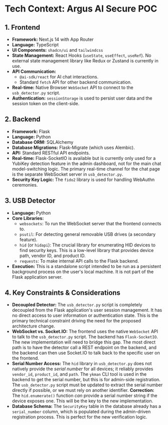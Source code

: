 # Tech Context: Argus AI Secure POC

## 1. Frontend

-   **Framework:** Next.js 14 with App Router
-   **Language:** TypeScript
-   **UI Components:** `shadcn/ui` and `tailwindcss`
-   **State Management:** React Hooks (`useState`, `useEffect`, `useRef`). No external state management library like Redux or Zustand is currently in use.
-   **API Communication:**
    -   `@ai-sdk/react` for AI chat interactions.
    -   Standard `fetch` API for other backend communication.
-   **Real-time:** Native Browser `WebSocket` API to connect to the `usb_detector.py` script.
-   **Authentication:** `sessionStorage` is used to persist user data and the session token on the client-side.

## 2. Backend

-   **Framework:** Flask
-   **Language:** Python
-   **Database ORM:** SQLAlchemy
-   **Database Migrations:** Flask-Migrate (which uses Alembic).
-   **API:** Standard RESTful API endpoints.
-   **Real-time:** Flask-SocketIO is available but is currently only used for a YubiKey detection feature in the admin dashboard, not for the main chat model-switching logic. The primary real-time channel for the chat page is the separate WebSocket server in `usb_detector.py`.
-   **Security Key Logic:** The `fido2` library is used for handling WebAuthn ceremonies.

## 3. USB Detector

-   **Language:** Python
-   **Core Libraries:**
    -   `websockets`: To run the WebSocket server that the frontend connects to.
    -   `psutil`: For detecting general removable USB drives (a secondary feature).
    -   `hid` (or `hidapi`): The crucial library for enumerating HID devices to find security keys. This is a low-level library that provides device path, vendor ID, and product ID.
    -   `requests`: To make internal API calls to the Flask backend.
-   **Execution:** This is a standalone script intended to be run as a persistent background process on the user's local machine. It is not part of the Flask application server.

## 4. Key Constraints & Considerations

-   **Decoupled Detector:** The `usb_detector.py` script is completely decoupled from the Flask application's user session management. It has no direct access to user information or authentication state. This is the primary technical constraint driving the need for the proposed architecture change.
-   **WebSocket vs. Socket.IO:** The frontend uses the native `WebSocket` API to talk to the `usb_detector.py` script. The backend has `Flask-SocketIO`. The new implementation will need to bridge this gap. The most direct path is to have the detector call a REST endpoint on the backend, and the backend can then use Socket.IO to talk back to the specific user on the frontend.
-   **Serial Number Access:** The `hid` library in `usb_detector.py` does not natively provide the *serial number* for all devices; it reliably provides `vendor_id`, `product_id`, and `path`. The `ykman` CLI tool is used in the backend to get the serial number, but this is for admin-side registration. The `usb_detector.py` script must be updated to extract the serial number directly if possible, or we must rely on another identifier. **Correction:** The `hid.enumerate()` function *can* provide a serial number string if the device exposes one. This will be the key to the new implementation.
-   **Database Schema:** The `SecurityKey` table in the database already has a `serial_number` column, which is populated during the admin-driven registration process. This is perfect for the new verification logic.